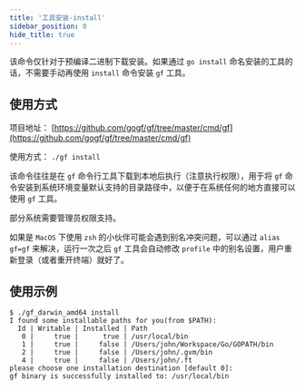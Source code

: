 ```yaml
---
title: '工具安装-install'
sidebar_position: 0
hide_title: true
---
```


该命令仅针对于预编译二进制下载安装。如果通过 `go install` 命名安装的工具的话，不需要手动再使用 `install` 命令安装 `gf` 工具。

## 使用方式

项目地址： [https://github.com/gogf/gf/tree/master/cmd/gf](https://github.com/gogf/gf/tree/master/cmd/gf)

使用方式： `./gf install`

该命令往往是在 `gf` 命令行工具下载到本地后执行（注意执行权限），用于将 `gf` 命令安装到系统环境变量默认支持的目录路径中，以便于在系统任何的地方直接可以使用 `gf` 工具。

部分系统需要管理员权限支持。

如果是 `MacOS` 下使用 `zsh` 的小伙伴可能会遇到别名冲突问题，可以通过 `alias gf=gf` 来解决，运行一次之后 `gf` 工具会自动修改 `profile` 中的别名设置，用户重新登录（或者重开终端）就好了。

## 使用示例

```
$ ./gf_darwin_amd64 install
I found some installable paths for you(from $PATH):
  Id | Writable | Installed | Path
   0 |     true |      true | /usr/local/bin
   1 |     true |     false | /Users/john/Workspace/Go/GOPATH/bin
   2 |     true |     false | /Users/john/.gvm/bin
   4 |     true |     false | /Users/john/.ft
please choose one installation destination [default 0]:
gf binary is successfully installed to: /usr/local/bin
```